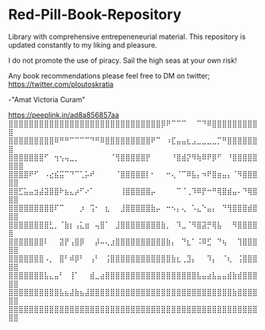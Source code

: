# Red-Pill-Book-Repository
Library with comprehensive entrepeneneurial material. This repository is updated constantly to my liking and pleasure.

I do not promote the use of piracy. 
Sail the high seas at your own risk!

Any book recommendations please feel free to DM on twitter;
https://twitter.com/ploutoskratia

-"Amat Victoria Curam"

https://peeplink.in/ad8a856857aa
⣿⣿⣿⣿⣿⣿⣿⣿⣿⣿⣿⣿⣿⣿⣿⣿⣿⣿⣿⣿⣿⣿⣿⣿⣿⣿⣿⣿⣿⣿⡿⠟⠉⠉⠉⠀⠀⠉⠙⠿⣿⣿⣿⣿⣿⣿⣿⣿⣿⣿
⣿⣿⣿⣿⣿⣿⣿⣿⣿⠿⠛⠛⠉⠉⠉⠉⠙⠛⠿⣿⣿⣿⣿⣿⣿⣿⣿⣿⠟⠉⠀⠰⣏⣤⣤⣆⣠⣀⣀⣀⣀⡉⠛⣿⣿⣿⣿⣿⣿⣿
⣿⣿⣿⣿⣿⣿⣿⠋⠀⢲⢢⢤⣀⡀⠀⠀⠀⠀⠀⠀⠈⢻⣿⣿⣿⣿⣿⡟⠀⠀⠀⠀⠘⣿⣾⡝⠻⢷⠿⠟⡿⠋⠀⠘⣿⣿⣿⣿⣿⣿⣿⣿
⣿⣿⣿⣿⠟⠋⠀⠠⣔⣮⣭⠉⠙⠉⢁⡥⠞⠀⠀⠀⠀⠈⣿⣿⣿⣿⣿⡇⠂⠀⠀⠒⢄⠈⠉⠿⣧⡄⠲⠟⣿⣶⣤⡄⠈⠻⣿⣿⣿⣿⣿
⣿⣿⣋⣥⣤⣲⣼⣽⣿⣿⠗⣦⣄⡴⠋⠔⠁⠀⠀⠀⠀⠀⢸⣿⣿⣿⣿⣿⡤⠀⠀⠀⠀⠉⠈⢀⠹⠿⡟⠒⠛⢿⣿⣾⣤⠄⠙⢿⣿⣿⣿
⣿⣿⣿⣿⣿⣿⣿⣿⣿⠏⠉⠀⠀⠀⡰⠀⢩⠂⠀⣆⠀⠀⣸⣿⣿⣿⣿⣿⣷⡤⠀⠒⠢⡄⢄⠀⠡⣄⠑⣤⡄⠀⠙⢻⣿⣿⣿⣾⣿⣿⣿
⣿⣿⣿⣿⣿⣿⣿⣿⣃⡀⠈⣷⡆⢠⣅⣶⠀⢤⣿⠁⠀⣸⣿⣿⣿⣿⣿⣿⣿⣿⣷⡀⠀⠹⣀⠈⠻⣿⣽⡛⢿⣧⠀⠀⠻⣿⣿⣿⣿⣿
⣿⣿⣿⣿⣿⣿⣿⠇⠀⠀⣽⡟⢠⣿⡿⠀⠀⡼⠤⢄⣰⣿⣿⣿⣿⣿⣿⣿⣿⣿⣿⣷⡄⠀⠙⣆⠁⠨⠿⣋⠀⠙⢦⠀⠀⢹⣿⣿⣿⣿⣿
⣿⣿⣿⣿⣿⣿⣿⠠⡀⠀⣿⠃⠾⡿⠃⠀⢠⠃⠀⢨⣿⣿⣿⣿⣿⣿⣿⣿⣿⣿⣿⣿⣷⣆⢀⣹⡄⠀⠀⠹⡄⠀⠈⢆⠀⢨⣿⣿⣿⣿⣿
⣿⣿⣿⣿⣿⣿⣿⣧⣄⣤⠃⠀⢸⠁⠀⠀⣾⣀⣴⣿⣿⣿⣿⣿⣿⣿⣿⣿⣿⣿⣿⣿⣿⣿⣿⣿⣿⣧⣤⣴⣧⣤⣤⣾⣷⣾⣿⣿⣿⣿⣿
⣿⣿⣿⣿⣿⣿⣿⣿⣿⣿⣧⣦⣼⣷⣦⣼⣿⣿⣿⣿⣿⣿⣿⣿⣿⣿⣿⣿⣿⣿⣿⣿⣿⣿⣿⣿⣿⣿⣿⣿⣿⣿⣿⣿⣷⣿⣿⣿⣿⣿⣿
⣿⣿⣿⣿⣿⣿⣿⣿⣿⣿⣿⣿⣿⣿⣿⣿⣿⣿⣿⣿⣿⣿⣿⣿⣿⣿⣿⣿⣿⣿⣿⣿⣿⣿⣿⣿⣿⣿⣿⣿⣿⣿⣿⣿⣿⣿⣿⣿⣿⣿⣿
                  
                   
              
